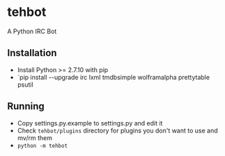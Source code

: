 # tehbot
A Python IRC Bot

## Installation
* Install Python >= 2.7.10 with pip
* `pip install --upgrade irc lxml tmdbsimple wolframalpha prettytable psutil

## Running
* Copy settings.py.example to settings.py and edit it
* Check `tehbot/plugins` directory for plugins you don't want to use and mv/rm them
* `python -m tehbot`
